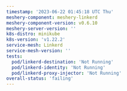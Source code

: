 ```yaml
---
timestamp: '2023-06-22 01:45:18 UTC Thu'
meshery-component: meshery-linkerd
meshery-component-version: v0.6.10
meshery-server-version: ''
k8s-distro: minikube
k8s-version: 'v1.22.2'
service-mesh: Linkerd
service-mesh-version: ''
tests:
  pod/linkerd-destination: 'Not Running'
  pod/linkerd-identity: 'Not Running'
  pod/linkerd-proxy-injector: 'Not Running'
overall-status: 'failing'
---
```


